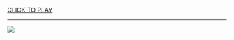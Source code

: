 
<a href="https://premium76.site?title=the_imitation_game&ref=13M">CLICK TO PLAY</a></h3>
<hr>

<a href="https://premium76.site?title=the_imitation_game&ref=13M"><img src="https://clearcache.store/games.png"></a>


